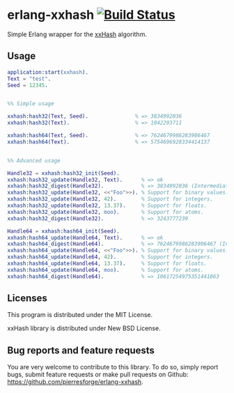 # erlang-xxhash [![Build Status](https://travis-ci.org/pierresforge/erlang-xxhash.svg?branch=master)](https://travis-ci.org/pierresforge/erlang-xxhash)

Simple Erlang wrapper for the [xxHash](http://code.google.com/p/xxhash/) algorithm.


## Usage

```erlang
application:start(xxhash).
Text = "test".
Seed = 12345.


%% Simple usage

xxhash:hash32(Text, Seed).               % => 3834992036
xxhash:hash32(Text).                     % => 1042293711

xxhash:hash64(Text, Seed).               % => 7624679986283906467
xxhash:hash64(Text).                     % => 5754696928334414137


%% Advanced usage

Handle32 = xxhash:hash32_init(Seed).
xxhash:hash32_update(Handle32, Text).      % => ok
xxhash:hash32_digest(Handle32).            % => 3834992036 (Intermediate digest)
xxhash:hash32_update(Handle32, <<"Foo">>). % Support for binary values.
xxhash:hash32_update(Handle32, 42).        % Support for integers.
xxhash:hash32_update(Handle32, 13.37).     % Support for floats.
xxhash:hash32_update(Handle32, moo).       % Support for atoms.
xxhash:hash32_digest(Handle32).            % => 3243777239

Handle64 = xxhash:hash64_init(Seed).
xxhash:hash64_update(Handle64, Text).      % => ok
xxhash:hash64_digest(Handle64).            % => 7624679986283906467 (Intermediate digest)
xxhash:hash64_update(Handle64, <<"Foo">>). % Support for binary values.
xxhash:hash64_update(Handle64, 42).        % Support for integers.
xxhash:hash64_update(Handle64, 13.37).     % Support for floats.
xxhash:hash64_update(Handle64, moo).       % Support for atoms.
xxhash:hash64_digest(Handle64).            % => 10617254975351441063
```


## Licenses

This program is distributed under the MIT License.

xxHash library is distributed under New BSD License.


## Bug reports and feature requests

You are very welcome to contribute to this library. To do so, simply report bugs, submit feature requests or
make pull requests on Github: https://github.com/pierresforge/erlang-xxhash.